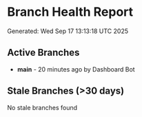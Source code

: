 # Branch Health Report
Generated: Wed Sep 17 13:13:18 UTC 2025

## Active Branches
- **main** - 20 minutes ago by Dashboard Bot

## Stale Branches (>30 days)
No stale branches found
